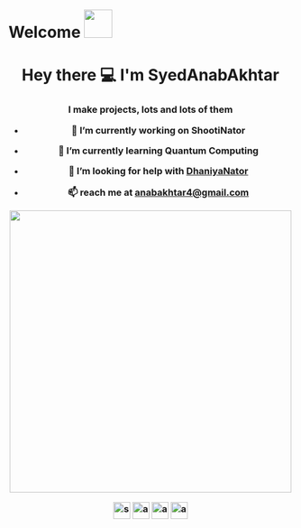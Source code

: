 
# Welcome <img src="https://media.giphy.com/media/mGcNjsfWAjY5AEZNw6/giphy.gif" width="50">
<h1 align="center">Hey there 💻 I'm SyedAnabAkhtar</h1>
<h3 align="center">I make projects, lots and lots of them

- 🔭 I’m currently working on **ShootiNator**

- 🌱 I’m currently learning **Quantum Computing**

- 🤝 I’m looking for help with [DhaniyaNator](https://www.linkedin.com/posts/anabakhtar_machinelearning-application-tensorflowjs-activity-6702225296151654400-tFsW)

- 📫 reach me at **anabakhtar4@gmail.com**

<p  align="center"><img height="500" src = "https://github.com/demartini/demartini/blob/master/code.gif"></p>
<p align="center">
<a href="https://twitter.com/syedanabakhtar" target="blank"><img align="center" src="https://cdn.jsdelivr.net/npm/simple-icons@3.0.1/icons/twitter.svg" alt="syedanabakhtar" height="30" width="30" /></a>
<a href="https://linkedin.com/in/anabakhtar" target="blank"><img align="center" src="https://cdn.jsdelivr.net/npm/simple-icons@3.0.1/icons/linkedin.svg" alt="anabakhtar" height="30" width="30" /></a>
<a href="https://dribbble.com/anab_akhtar" target="blank"><img align="center" src="https://cdn.jsdelivr.net/npm/simple-icons@3.0.1/icons/dribbble.svg" alt="anabakhtar" height="30" width="30" /></a>
<a href="https://www.youtube.com/channel/UCNOhVw2yYR5EJnjGPEX3DrQ" target="blank"><img align="center" src="https://cdn.jsdelivr.net/npm/simple-icons@3.0.1/icons/youtube.svg" alt="anabakhtar" height="30" width="30" /></a>
</p>
